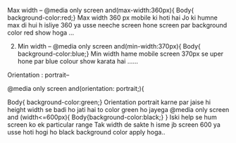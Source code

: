 Max width –
@media only screen and(max-width:360px){
Body{ background-color:red;}
Max width 360 px mobile ki hoti hai Jo ki humne max di hui h isliye 360 ya usse neeche screen hone screen par background color red show hoga …

2. Min  width –
@media only screen and(min-width:370px){
Body{ background-color:blue;}
Min width hame mobile screen 370px se uper hone par blue colour show karata hai ……

Orientation : portrait–

@media only screen and(orientation: portrait;){

Body{ background-color:green;}
Orientation portrait karne par jaise hi height width se badi ho jati hai to color green ho jayega
@media only screen and (width<=600px){
Body{background-color:black;}
}
Iski help se hum screen ko ek particular range Tak width de sakte h isme jb screen 600 ya usse hoti hogi ho black background color apply hoga..
